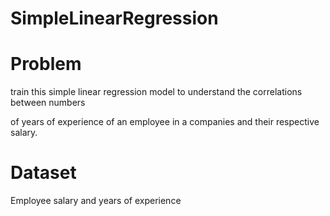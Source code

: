 # SimpleLinearRegression

# Problem

train this simple linear regression model to understand the correlations between numbers

of years of experience of an employee in a companies and their respective salary.

# Dataset
Employee salary and years of experience
